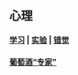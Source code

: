 ## 心理<!-- {docsify-ignore-all} -->

#### [学习](引用/案例/心理/学习/) | [实验](/引用/案例/心理/实验.md) | [错觉](/引用/案例/心理/错觉.md)

#### [葡萄酒“专家”](https://yamaeye.pages.dev/newspaper/public/2022-06-05/资料/实验/葡萄酒“专家”/)
